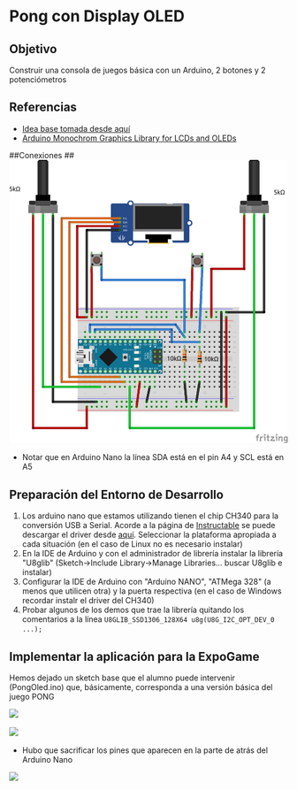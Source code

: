 # Pong con Display OLED

## Objetivo ##
Construir una consola de juegos básica con un Arduino, 2 botones y 2 potenciómetros

## Referencias ##
- [Idea base tomada desde aquí](http://michaelteeuw.nl/post/87381052117/building-pong)
- [Arduino Monochrom Graphics Library for LCDs and OLEDs](https://github.com/olikraus/u8glib/wiki)


##Conexiones ##
![](images/Diagrama.png)

- Notar que en Arduino Nano la línea SDA está en el pin A4 y  SCL está en A5

## Preparación del Entorno de Desarrollo
1. Los arduino nano que estamos utilizando tienen el chip CH340 para la conversión USB a Serial. Acorde a la página de [Instructable](http://www.instructables.com/id/Arduino-Nano-CH340/ "") se puede descargar el driver desde [aquí](http://www.wch.cn/download/CH341SER_ZIP.html). Seleccionar la plataforma apropiada a cada situación (en el caso de Linux no es necesario instalar)
2. En la IDE de Arduino y con el administrador de librería instalar la librería "U8glib" (Sketch->Include Library->Manage Libraries... buscar U8glib e instalar)
3. Configurar la IDE de Arduino con "Arduino NANO", "ATMega 328" (a menos que utilicen otra) y la puerta respectiva (en el caso de Windows recordar instalr el driver del CH340)
4. Probar algunos de los demos que trae la librería  quitando los comentarios a la línea
```U8GLIB_SSD1306_128X64 u8g(U8G_I2C_OPT_DEV_0 ...);```

## Implementar la aplicación para la ExpoGame
Hemos dejado un sketch base que el alumno puede intervenir (PongOled.ino) que, básicamente, corresponda a una versión básica del juego PONG


![](images/Consola01.jpg)

![](images/Consola02.jpg)

- Hubo que sacrificar los pines que aparecen en la parte de atrás del Arduino Nano

![](images/Consola03.jpg)


